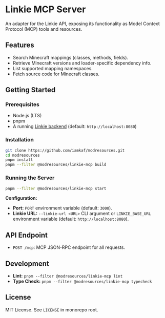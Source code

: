# Linkie MCP Server

An adapter for the Linkie API, exposing its functionality as Model Context Protocol (MCP) tools and resources.

## Features

- Search Minecraft mappings (classes, methods, fields).
- Retrieve Minecraft versions and loader-specific dependency info.
- List supported mapping namespaces.
- Fetch source code for Minecraft classes.

## Getting Started

### Prerequisites

- Node.js (LTS)
- pnpm
- A running [Linkie backend](https://github.com/linkie/linkie-web) (default: `http://localhost:8080`)

### Installation

```bash
git clone https://github.com/iamkaf/modresources.git
cd modresources
pnpm install
pnpm --filter @modresources/linkie-mcp build
```

### Running the Server

```bash
pnpm --filter @modresources/linkie-mcp start
```

**Configuration:**
- **Port:** `PORT` environment variable (default: `3000`).
- **Linkie URL:** `--linkie-url <URL>` CLI argument or `LINKIE_BASE_URL` environment variable (default: `http://localhost:8080`).

## API Endpoint

- `POST /mcp`: MCP JSON-RPC endpoint for all requests.

## Development

- **Lint:** `pnpm --filter @modresources/linkie-mcp lint`
- **Type Check:** `pnpm --filter @modresources/linkie-mcp typecheck`

## License

MIT License. See `LICENSE` in monorepo root.